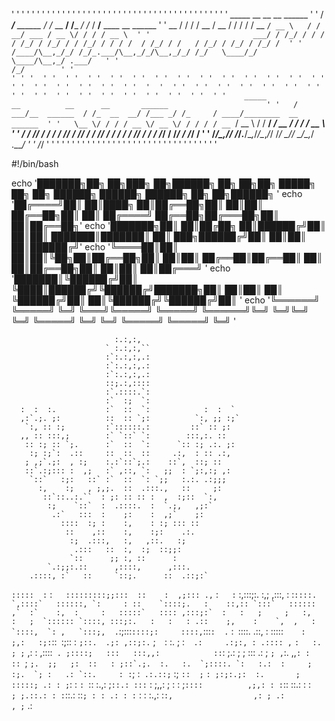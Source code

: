 ' '  ' '  ' '  ' '  ' '  ' '  ' '  ' '  ' '  ' '  ' '  ' '  ' '  ' '  ' '  ' '  ' '  ' '  ' '  ' '  '  '
'   					  _____             __          __      __       ______                        '
'   				     / ___/__  ______  / /_  __  __/ /___ _/ /_     / ____/____ ____  __  ______   '
'  						 \__ \/ / / / __ \/ __ \/ / / / / __ `/ __ \   / / __/ ___ / __ \/ / / / __ \  '
'  						___/ / /_/ / / / / /_/ / /_/ / / /_/ / / / /  / /_/ / /   / /_/ / /_/ / /_/ /  '
' 					   /____/\__,_/_/ /_/_.___/\__,_/_/\__,_/_/ /_/   \____/_/    \____/\__,_/ .___/   '
'                       					                                                /_/        '
'                       					                                                           '
' '  ' '  ' '  ' '  ' '  ' '  ' '  ' '  ' '  ' '  ' '  ' '  ' '  ' '  ' '  ' '  ' '  ' '  ' '  ' '  '  ' 
' '  ' '  ' '  ' '  ' '  ' '  ' '  ' '  ' '  ' '  ' '  ' '  ' '  ' '  ' '  ' '  '
'    _____             __          __      __       ______                      '
'   / ___/__  ______  / /_  __  __/ /___ _/ /_     / ____/________  __  ______  '
'   \__ \/ / / / __ \/ __ \/ / / / / __ `/ __ \   / / __/ ___/ __ \/ / / / __ \ '
'  ___/ / /_/ / / / / /_/ / /_/ / / /_/ / / / /  / /_/ / /  / /_/ / /_/ / /_/ / '
' /____/\__,_/_/ /_/_.___/\__,_/_/\__,_/_/ /_/   \____/_/   \____/\__,_/ .___/  '
'                                                                   /_/         '
' '  ' '  ' '  ' '  ' '  ' '  ' '  ' '  ' '  ' '  ' '  ' '  ' '  ' '  ' '  ' '  '

#!/bin/bash

echo '███████╗██╗   ██╗███╗   ██╗██████╗ ██╗   ██╗██╗      █████╗ ██╗  ██╗     ██████╗ ██████╗  ██████╗ ██╗   ██╗██████╗ '
echo '██╔════╝██║   ██║████╗  ██║██╔══██╗██║   ██║██║     ██╔══██╗██║  ██║    ██╔════╝ ██╔══██╗██╔═══██╗██║   ██║██╔══██╗'
echo '███████╗██║   ██║██╔██╗ ██║██████╔╝██║   ██║██║     ███████║███████║    ██║  ███╗██████╔╝██║   ██║██║   ██║██████╔╝'
echo '╚════██║██║   ██║██║╚██╗██║██╔══██╗██║   ██║██║     ██╔══██║██╔══██║    ██║   ██║██╔══██╗██║   ██║██║   ██║██╔═══╝ '
echo '███████║╚██████╔╝██║ ╚████║██████╔╝╚██████╔╝███████╗██║  ██║██║  ██║    ╚██████╔╝██║  ██║╚██████╔╝╚██████╔╝██║     '
echo '╚══════╝ ╚═════╝ ╚═╝  ╚═══╝╚═════╝  ╚═════╝ ╚══════╝╚═╝  ╚═╝╚═╝  ╚═╝     ╚═════╝ ╚═╝  ╚═╝ ╚═════╝  ╚═════╝ ╚═╝     '


                           :.:,:,
                         ` :.:,:,``
                         :`:.:,:,.:
                         :`:.:,:,.:
                         :`:.:,:,.:
                         ::;.:,::::
                         :`.::::.`:
                         :`  :;  `:
      :  :  :.           :`  ::  `:            :  :  `
      ,:`.;. ;:          ::  :: `;:          `:, ;; :;`
       `:, :: :;         :`::::::.:         ::` :: ;:
      ,, :: :::,;        :` `::` `:        :::,:. ::
       :: :; :: `;.      :`  ::  `:      `:: :; .:. ;:
        :; :;`:  .::     ::  ::  ::     .:,  : :: .:,
       ; ,;`.;:  , :;    :.:`::`;.:    ::`,  ::; ::
       ::`.:;::: :  ,;   :` ,::, `:   ;;  : `;:,:; ,:
        `::`   :;:   ::` :`  ::  `: `;;   :.:. .:;;;
          :,    :;   , ;,;.  ::  .:::.,   ::     ;:
           ::`::..:.``  : ;: :: :: :  ,  :;::  `:,
            :;    `::`  :  .::::.  :  `.;,   ,;:`
             .:`   :::  :    ;:    :  ,;`    ;:
               ::::  :; :    :,    : :; ::: ::
                ::    ,::    :,    :;:    .:.
                 :;  .:::,   :,   ,::.   :;
                  .:::   ::  :,  :;  ::;;:
                 `::      ;; :, ::      :
            `.:;;:.::      ,::::,      ,:::.
        .::::, :`   ::     `::;.      ::  .::;:`
   `:::::  :`   :`   :::::::::;;:::  ::    :  ,;:::
   .,` :`   :`   :,:::;:.   :,;   ,:::,   :    :``::::.
   `,::::`   ::::::, `:     : ::    `::::;.   :    ::,::
 `:::`   ::::::  ,`  :`    :,  :     :   :::::`   ::::
    ,:::;:`  :   :   ;     ;   :,    :   ;  `:::::: `::::,
:::;:.   :   :   : .::    ;,    :    `,  ,   :  `::::,  `:
,   `:::;,  .``:;:::`::::;:     ::::,`:::`:  .`  :` `::::.
  .::,  : :::::`     :   ;,:   :;: `::` `:;:: :  `;::.  .;:
     ,::;:.`        ;`  `: :.  ; :`  .:     .:;:, : .::::
     ,`            `:   :.  ; ;` ,:   :         ,::::`  .
                   ;::::;   :::   :::,,:            ::
                  `:   ;.:  ; ;  :::  .:
                  ;   `; ,`:. ,,`: :   ::
                 `; ``;.  ;;   ;:  ::   :
                 ;::`.;.  :.   :.  `;::::.
                `:   :.:  :     ;  :;.  `;
                :   .: `::.     : :``;   :`
               .:.::;`  :;      `::  ;`  `:
               ;:;:.;:  :.       ;   :::::;
              .: : ;`:  :        `: `:: :.,:
              ;`::.: :::`         : ;,,: ; :
                : ;`::::          ,;,: : :`::
               ::.: : :`           ; ;.::.:
               : :`::.:            ::`; : :
                .: : :`             : : :.,:
                :`:,                  ,: ;
               .:                      , ;`
                                         .: